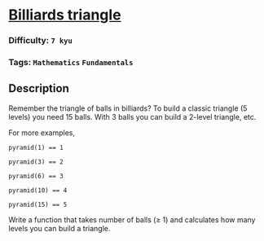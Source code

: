 # [Billiards triangle](https://www.codewars.com/kata/5bb3e299484fcd5dbb002912)

### Difficulty: `7 kyu`

### Tags: `Mathematics` `Fundamentals`

## Description

Remember the triangle of balls in billiards? To build a classic triangle (5 levels) you need 15 balls. With 3 balls you can build a 2-level triangle, etc.

For more examples,

```
pyramid(1) == 1

pyramid(3) == 2

pyramid(6) == 3

pyramid(10) == 4

pyramid(15) == 5
```

Write a function that takes number of balls (≥ 1) and calculates how many levels you can build a triangle.

